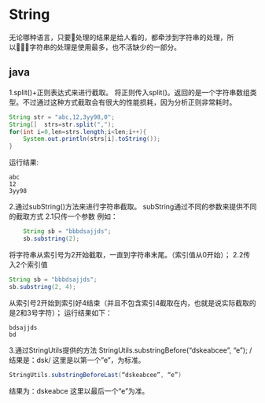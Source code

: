 # String

无论哪种语言，只要处理的结果是给人看的，都牵涉到字符串的处理，所以字符串的处理是使用最多，也不活缺少的一部分。

## java
1.split()+正则表达式来进行截取。
将正则传入split()。返回的是一个字符串数组类型。不过通过这种方式截取会有很大的性能损耗，因为分析正则非常耗时。
```java
String str = "abc,12,3yy98,0";
String[]  strs=str.split(",");
for(int i=0,len=strs.length;i<len;i++){
    System.out.println(strs[i].toString());
}
```
运行结果:
```
abc
12
3yy98
```
2.通过subString()方法来进行字符串截取。
subString通过不同的参数来提供不同的截取方式
2.1只传一个参数
例如：
```java
    String sb = "bbbdsajjds";
    sb.substring(2);
```
将字符串从索引号为2开始截取，一直到字符串末尾。（索引值从0开始）；
2.2传入2个索引值
```java
String sb = "bbbdsajjds";
sb.substring(2, 4);
````
从索引号2开始到索引好4结束（并且不包含索引4截取在内，也就是说实际截取的是2和3号字符）；
运行结果如下：
```
bdsajjds
bd
```
3.通过StringUtils提供的方法
StringUtils.substringBefore(“dskeabcee”, “e”);
/结果是：dsk/
这里是以第一个”e”，为标准。
```java
StringUtils.substringBeforeLast(“dskeabcee”, “e”)
```
结果为：dskeabce
这里以最后一个“e”为准。

